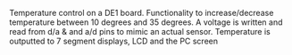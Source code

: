 Temperature control on a DE1 board. Functionality to increase/decrease temperature between 10 degrees and 35 degrees. A voltage is written and read from  d/a & and a/d pins to mimic an actual sensor. Temperature is outputted to 7 segment displays, LCD and the PC screen
